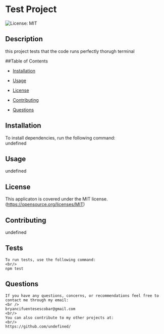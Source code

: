 # Test Project

![License: MIT](https://img.shields.io/badge/License-MIT-yellow.svg)

## Description

this project tests that the code runs perfectly thorugh terminal

##Table of Contents

- [Installation](#installation)

- [Usage](#usage)

- [License](#license)

- [Contributing](#contributing)

- [Questions](#questions)

## Installation

To install dependencies, run the following command:
<br/>
undefined

## Usage

undefined

## License

This applicaton is covered under the MIT license.
<br/>
(https://opensource.org/licenses/MIT)

## Contributing

undefined

## Tests

    To run tests, use the following command:
    <br/>
    npm test

## Questions

    If you have any questions, concerns, or recommendations feel free to contact me through my email:
    <br />
    bryancifuentesescobar@gmail.com
    <br/>
    You can also contribute to my other projects at:
    <br/>
    https://github.com/undefined/
